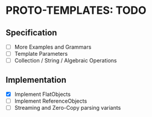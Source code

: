 # PROTO-TEMPLATES: TODO

## Specification
- [ ] More Examples and Grammars
- [ ] Template Parameters
- [ ] Collection / String / Algebraic Operations

## Implementation
- [x] Implement FlatObjects 
- [ ] Implement ReferenceObjects 
- [ ] Streaming and Zero-Copy parsing variants

